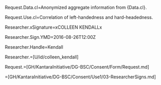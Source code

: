 Request.Data.cl=Anonymized aggregate information from {Data.cl}.

Request.Use.cl=Correlation of left-handedness and hard-headedness.

Researcher.xSignature=xCOLLEEN KENDALLx

Researcher.Sign.YMD=2016-08-26T12:00Z

Researcher.Handle=Kendall

Researcher.=[U/id/colleen_kendall]

Request.=[GH/KantaraInitiative/DG-BSC/Consent/Form/Request.md]

=[GH/KantaraInitiative/DG-BSC/Consent/Use1/03-ResearcherSigns.md]